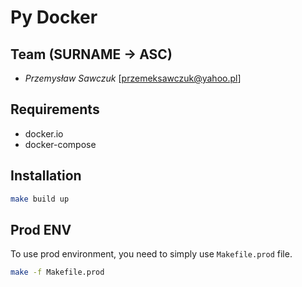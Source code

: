 #  Py Docker

## Team (SURNAME -> ASC)
- *Przemysław Sawczuk* [<przemeksawczuk@yahoo.pl>]

## Requirements

- docker.io
- docker-compose

## Installation

```bash
make build up
```

## Prod ENV

To use prod environment, you need to simply use `Makefile.prod` file.

```bash
make -f Makefile.prod
``` 